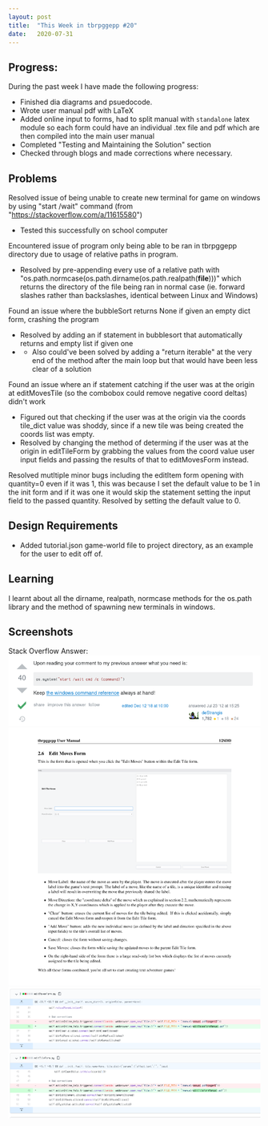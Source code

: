 ```yaml
---
layout: post
title:  "This Week in tbrpggepp #20"
date:   2020-07-31
---
```


## Progress:

During the past week I have made the following progress:
- Finished dia diagrams and psuedocode.
- Wrote user manual pdf with LaTeX
- Added online input to forms, had to split manual with `standalone` latex module so each form could have an individual .tex file and pdf which are then compiled into the main user manual
- Completed "Testing and Maintaining the Solution" section
- Checked through blogs and made corrections where necessary.

## Problems

Resolved issue of being unable to create new terminal for game on windows by using "start /wait" command (from "https://stackoverflow.com/a/11615580")
- Tested this successfully on school computer

Encountered issue of program only being able to be ran in tbrpggepp directory due to usage of relative paths in program.
- Resolved by pre-appending every use of a relative path with "os.path.normcase(os.path.dirname(os.path.realpath(__file__)))" which returns the directory of the file being ran in normal case (ie. forward slashes rather than backslashes, identical between Linux and Windows)

Found an issue where the bubbleSort returns None if given an empty dict form, crashing the program
- Resolved by adding an if statement in bubblesort that automatically returns and empty list if given one
- - Also could've been solved by adding a "return iterable" at the very end of the method after the main loop but that would have been less clear of a solution

Found an issue where an if statement catching if the user was at the origin at editMovesTile (so the combobox could remove negative coord deltas) didn't work
- Figured out that checking if the user was at the origin via the coords tile\_dict value was shoddy, since if a new tile was being created the coords list was empty.
- Resolved by changing the method of determing if the user was at the origin in editTileForm by grabbing the values from the coord value user input fields and passing the results of that to editMovesForm instead.

Resolved mutltiple minor bugs including the editItem form opening with quantity=0 even if it was 1, this was because I set the default value to be 1 in the init form and if it was one it would skip the statement setting the input field to the passed quantity. Resolved by setting the default value to 0.

## Design Requirements
- Added tutorial.json game-world file to project directory, as an example for the user to edit off of.

## Learning
I learnt about all the dirname, realpath, normcase methods for the os.path library and the method of spawning new terminals in windows.

## Screenshots
Stack Overflow Answer:
![SO Answer](/assets/SOanswer.png)
![manual](/assets/manual.png)
![onlinehelp](/assets/online_help.png)
